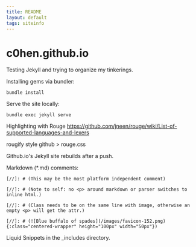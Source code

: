 ```yaml
---
title: README
layout: default
tags: siteinfo
---
```


# c0hen.github.io

Testing Jekyll and trying to organize my tinkerings.

Installing gems via bundler:

```
bundle install
```

Serve the site locally:

```
bundle exec jekyll serve
```

Highlighting with
Rouge 
https://github.com/jneen/rouge/wiki/List-of-supported-languages-and-lexers

rougify style github > rouge.css

Github.io's Jekyll site rebuilds after a push.

Markdown (*.md) comments:

```
[//]: # (This may be the most platform independent comment)

[//]: # (Note to self: no <p> around markdown or parser switches to inline html.)

[//]: # (Class needs to be on the same line with image, otherwise an empty <p> will get the attr.)

[//]: # (![Blue buffalo of spades](/images/favicon-152.png){:class="centered-wrapper" height="100px" width="50px"})
```

Liquid Snippets in the _includes directory.

